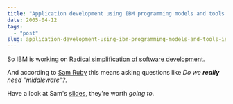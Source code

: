 ```yaml
---
title: "Application development using IBM programming models and tools is untenably complex"
date: 2005-04-12
tags: 
  - "post"
slug: application-development-using-ibm-programming-models-and-tools-is-untenably-complex
---
```


So IBM is working on [Radical simplification of software development](http://domino.research.ibm.com/comm/wwwr_seminar.nsf/pages/sem_abstract_317.html).

And according to [Sam Ruby](http://www.intertwingly.net/blog/2005/04/12/Radical-Simplification) this means asking questions like _Do we **really** need "middleware"?_.

Have a look at Sam's [slides](http://intertwingly.net/slides/2005/rs/), they're worth _going to_.
